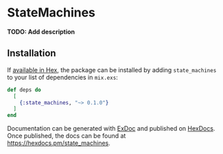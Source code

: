 # StateMachines

**TODO: Add description**

## Installation

If [available in Hex](https://hex.pm/docs/publish), the package can be installed
by adding `state_machines` to your list of dependencies in `mix.exs`:

```elixir
def deps do
  [
    {:state_machines, "~> 0.1.0"}
  ]
end
```

Documentation can be generated with [ExDoc](https://github.com/elixir-lang/ex_doc)
and published on [HexDocs](https://hexdocs.pm). Once published, the docs can
be found at <https://hexdocs.pm/state_machines>.

